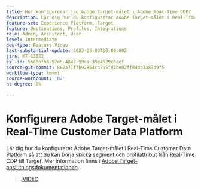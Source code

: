 ```yaml
---
title: Hur konfigurerar jag Adobe Target-målet i Adobe Real-Time CDP?
description: Lär dig hur du konfigurerar Adobe Target-målet i Real-Time Customer Data Platform så att du kan börja skicka segment och profilattribut från Real-Time CDP till Target.
feature-set: Experience Platform, Target
feature: Destinations, Profiles, Integrations
role: Admin, Architect, User
level: Intermediate
doc-type: Feature Video
last-substantial-update: 2023-05-03T00:00:00Z
jira: KT-13122
exl-id: 56c86f56-92d5-4842-99ea-39e4529c6cef
source-git-commit: 802a71ffb92864c4765f81be02ff84da3a87d9f5
workflow-type: tm+mt
source-wordcount: '82'
ht-degree: 0%

---
```


# Konfigurera Adobe Target-målet i Real-Time Customer Data Platform

Lär dig hur du konfigurerar Adobe Target-målet i Real-Time Customer Data Platform så att du kan börja skicka segment och profilattribut från Real-Time CDP till Target. Mer information finns i [Adobe Target-anslutningsdokumentationen](https://experienceleague.adobe.com/docs/experience-platform/destinations/catalog/personalization/adobe-target-connection.html?lang=sv-SE).

>[!VIDEO](https://video.tv.adobe.com/v/3418799/?learn=on)
